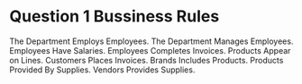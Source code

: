 Question 1 Bussiness Rules
==========================

The Department Employs Employees.
The Department Manages Employees.
Employees Have Salaries.
Employees Completes Invoices.
Products Appear on Lines.
Customers Places Invoices.
Brands Includes Products.
Products Provided By Supplies.
Vendors Provides Supplies. 
